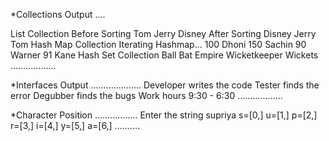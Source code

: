 *Collections Output 
....

List Collection
Before Sorting 
Tom
Jerry
Disney
After Sorting 
Disney
Jerry
Tom
Hash Map Collection
Iterating Hashmap...
100 Dhoni
150 Sachin
90 Warner
91 Kane
Hash Set Collection
Ball
Bat
Empire
Wicketkeeper
Wickets
..................

*Interfaces Output
....................
Developer writes the code
Tester finds the error
Degubber finds the bugs
Work hours 9:30 - 6:30
..................

*Character Position
.................
Enter the string
supriya
s=[0,]
u=[1,]
p=[2,]
r=[3,]
i=[4,]
y=[5,]
a=[6,]
..........

